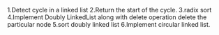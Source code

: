 1.Detect cycle in a linked list
2.Return the start of the cycle.
3.radix sort
4.Implement Doubly LinkedList along with delete operation delete the particular node
5.sort doubly linked list
6.Implement circular linked list.
